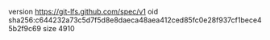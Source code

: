 version https://git-lfs.github.com/spec/v1
oid sha256:c644232a73c5d7f5d8e8daeca48aea412ced85fc0e28f937cf1bece45b2f9c69
size 4910
